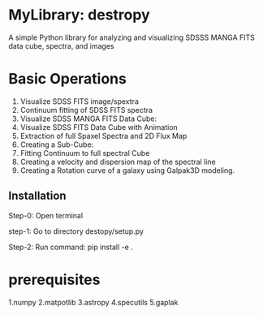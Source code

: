 # MyLibrary: destropy

A simple Python library for analyzing and visualizing SDSSS MANGA FITS data cube, spectra, and images 

# Basic Operations
1. Visualize SDSS FITS image/spextra
2. Continuum fitting of SDSS FITS spectra
3. Visualize SDSS MANGA FITS Data Cube: 
4. Visualize SDSS FITS Data Cube with Animation
5. Extraction of full Spaxel Spectra and 2D Flux Map
6. Creating a Sub-Cube: 
7. Fitting Continuum to full spectral Cube
8. Creating a velocity and dispersion map of the spectral line
9. Creating a Rotation curve of a galaxy using Galpak3D modeling. 
   

## Installation
Step-0: Open terminal

step-1: Go to directory destopy/setup.py


Step-2: Run command: pip install -e .

# prerequisites
   1.numpy
   2.matpotlib
   3.astropy
   4.specutils
   5.gaplak
